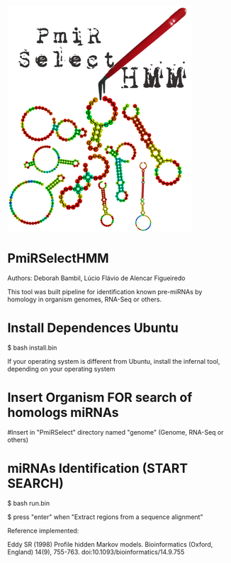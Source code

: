   ![name-of-you-image](https://github.com/DeborahBambil/figs/blob/4e706f62bee0b6971f45d064be72e2753edf116c/Logohmm.png)
 
# PmiRSelectHMM
Authors: Deborah Bambil, Lúcio Flávio de Alencar Figueiredo

This tool was built pipeline for identification known pre-miRNAs by homology in organism genomes, RNA-Seq or others.

# Install Dependences Ubuntu

$ bash install.bin

If your operating system is different from Ubuntu, install the infernal tool, depending on your operating system

# Insert Organism FOR search of homologs miRNAs

#Insert in "PmiRSelect" directory named "genome" (Genome, RNA-Seq or others)

# miRNAs Identification (START SEARCH)

$ bash run.bin

$ press "enter" when "Extract regions from a sequence alignment"

Reference implemented:

Eddy SR (1998) Profile hidden Markov models. Bioinformatics (Oxford, England) 14(9), 755-763. doi:10.1093/bioinformatics/14.9.755
